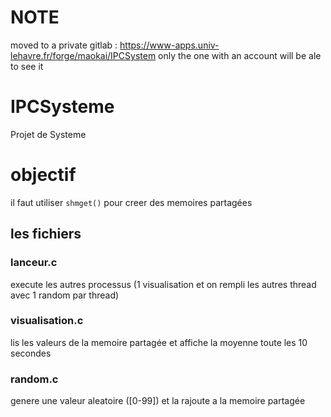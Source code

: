 # NOTE
moved to a private gitlab : https://www-apps.univ-lehavre.fr/forge/maokai/IPCSystem
only the one with an account will be ale to see it


# IPCSysteme
Projet de Systeme

# objectif
il faut utiliser `shmget()` pour creer des memoires partagées

## les fichiers
### lanceur.c
execute les autres processus (1 visualisation et on rempli les autres thread avec 1 random par thread)

### visualisation.c
lis les valeurs de la memoire partagée et affiche la moyenne toute les 10 secondes

### random.c
genere une valeur aleatoire ([0-99]) et la rajoute a la memoire partagée
